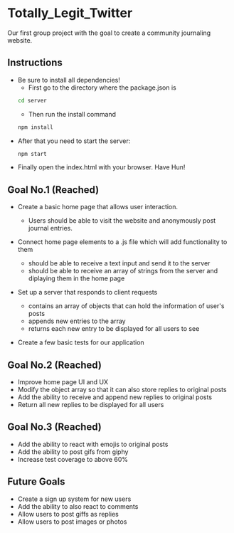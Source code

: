# Totally_Legit_Twitter
Our first group project with the goal to create a community journaling website.

## Instructions
- Be sure to install all dependencies!
    - First go to the directory where the package.json is
    ```bash
    cd server
    ```
    - Then run the install command
    ```bash
    npm install
    ```
- After that you need to start the server:
    ```bash
    npm start
    ```
- Finally open the index.html with your browser. Have Hun!

## Goal No.1 (Reached)
- Create a basic home page that allows user interaction.
    - Users should be able to visit the website and anonymously post journal entries.

- Connect home page elements to a .js file which will add functionality to them
    - should be able to receive a text input and send it to the server
    - should be able to receive an array of strings from the server and diplaying them in the home page

- Set up a server that responds to client requests
    - contains an array of objects that can hold the information of user's posts
    - appends new entries to the array
    - returns each new entry to be displayed for all users to see

- Create a few basic tests for our application

## Goal No.2 (Reached)
- Improve home page UI and UX
- Modify the object array so that it can also store replies to original posts
- Add the ability to receive and append new replies to original posts
- Return all new replies to be displayed for all users

## Goal No.3 (Reached)
- Add the ability to react with emojis to original posts
- Add the ability to post gifs from giphy
- Increase test coverage to above 60%

## Future Goals
- Create a sign up system for new users
- Add the ability to also react to comments
- Allow users to post giffs as replies
- Allow users to post images or photos
